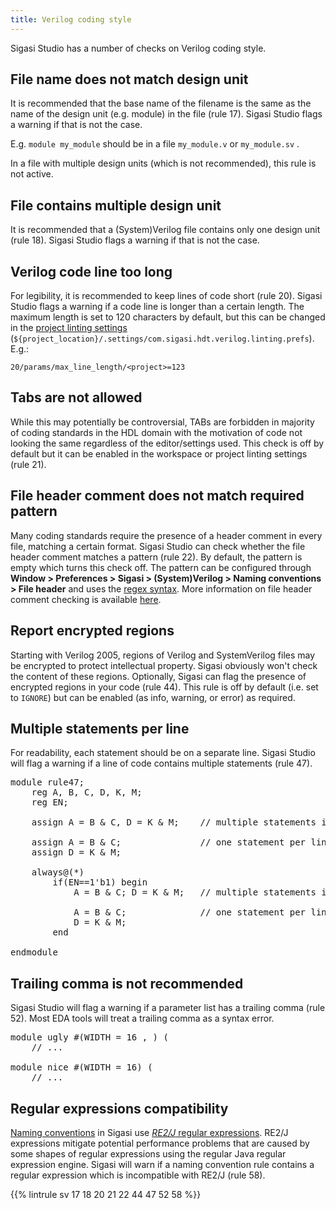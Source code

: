 ```yaml
---
title: Verilog coding style
---
```


Sigasi Studio has a number of checks on Verilog coding style.

## File name does not match design unit

It is recommended that the base name of the filename is the same as the name of the design unit (e.g. module) in the file (rule 17). Sigasi Studio flags a warning if that is not the case.

E.g. `module my_module` should be in a file `my_module.v` or `my_module.sv` .

In a file with multiple design units (which is not recommended), this rule is not active.

## File contains multiple design unit

It is recommended that a (System)Verilog file contains only one design unit (rule 18). Sigasi Studio flags a warning if that is not the case.

## Verilog code line too long

For legibility, it is recommended to keep lines of code short (rule 20). Sigasi Studio flags a warning if a code line is longer
than a certain length. The maximum length is set to 120 characters by default, but this can be changed in the
[project linting settings](/manual/linting/#project-specific-linting-settings) (`${project_location}/.settings/com.sigasi.hdt.verilog.linting.prefs`). E.g.:

```
20/params/max_line_length/<project>=123
```

## Tabs are not allowed

While this may potentially be controversial, TABs are forbidden in majority of coding standards in the HDL domain with the motivation
of code not looking the same regardless of the editor/settings used. This check is off by default but it can be enabled in
the workspace or project linting settings (rule 21).

## File header comment does not match required pattern

Many coding standards require the presence of a header comment in every file, matching a certain format. Sigasi Studio can check whether the file
header comment matches a pattern (rule 22). By default, the pattern is empty which turns this check off.
The pattern can be configured through **Window > Preferences > Sigasi > (System)Verilog > Naming conventions > File header** and uses
the [regex syntax](https://sigasi.com/app/regex).
More information on file header comment checking is available [here](/manual/linting/#naming-conventions).

## Report encrypted regions

Starting with Verilog 2005, regions of Verilog and SystemVerilog files
may be encrypted to protect intellectual property.  Sigasi obviously
won't check the content of these regions.  Optionally, Sigasi can flag
the presence of encrypted regions in your code (rule 44). This rule is
off by default (i.e. set to `IGNORE`) but can be enabled (as info,
warning, or error) as required.

## Multiple statements per line

For readability, each statement should be on a separate line. Sigasi
Studio will flag a warning if a line of code contains multiple
statements (rule 47).

<pre>module rule47;
    reg A, B, C, D, K, M;
    reg EN;

    <span class="uglycode">assign A = B & C, D = K & M;</span>    // multiple statements in one line: less readable

    <span class="goodcode">assign A = B & C;</span>               // one statement per line: more readable
    <span class="goodcode">assign D = K & M;</span>

    always@(*)
        if(EN==1'b1) begin
            <span class="uglycode">A = B & C; D = K & M;</span>   // multiple statements in one line: less readable

            <span class="goodcode">A = B & C;</span>              // one statement per line: more readable
            <span class="goodcode">D = K & M;</span>
        end
		
endmodule</pre>

## Trailing comma is not recommended

Sigasi Studio will flag a warning if a parameter list has a trailing comma (rule 52).
Most EDA tools will treat a trailing comma as a syntax error.

<pre>module ugly #(WIDTH = 16<span class="uglycode"> , </span>) (
    // ...

module nice #<span class="goodcode">(WIDTH = 16)</span> (
    // ...</pre>

## Regular expressions compatibility

[Naming conventions](/manual/linting/#naming-conventions) in Sigasi
use [*RE2/J* regular expressions](https://www.sigasi.com/app/regex).
RE2/J expressions mitigate potential performance problems that are
caused by some shapes of regular expressions using the regular Java
regular expression engine.  Sigasi will warn if a naming convention
rule contains a regular expression which is incompatible with RE2/J
(rule 58).

{{% lintrule sv 17 18 20 21 22 44 47 52 58 %}}
